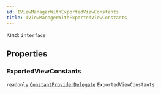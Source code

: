 ```yaml
---
id: IViewManagerWithExportedViewConstants
title: IViewManagerWithExportedViewConstants
---
```


Kind: `interface`



## Properties
### ExportedViewConstants
`readonly`  [`ConstantProviderDelegate`](ConstantProviderDelegate) `ExportedViewConstants`




